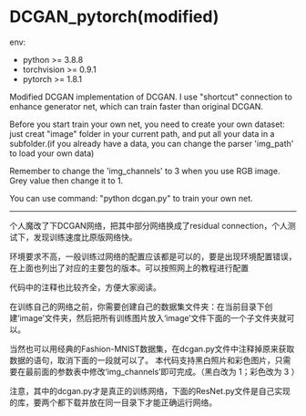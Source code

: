 # DCGAN_pytorch(modified)
 
 env:
+  python >= 3.8.8
+  torchvision >= 0.9.1
+  pytorch >= 1.8.1

 Modified DCGAN implementation  of DCGAN. I use "shortcut" connection to enhance generator net, which can train faster than original DCGAN.

Before you start train your own net, you need to create your own dataset: just creat "image" folder in your current path, and put all your data in a subfolder.(if you already have a data, you can change the parser 'img_path' to load your own data)

Remember to change the 'img_channels' to 3 when you use RGB image. Grey value then change it to 1.

You can use command: "python dcgan.py" to train your own net.

---

 个人魔改了下DCGAN网络，把其中部分网络换成了residual connection，个人测试下，发现训练速度比原版网络快。

 环境要求不高，一般训练过网络的配置应该都是可以的，要是出现环境配置错误，在上面也列出了对应的主要包的版本。可以按照网上的教程进行配置

 代码中的注释也比较齐全，方便大家阅读。

 在训练自己的网络之前，你需要创建自己的数据集文件夹：在当前目录下创建‘image’文件夹，然后把所有训练图片放入‘image’文件下面的一个子文件夹就可以。
 
 当然也可以用经典的Fashion-MNIST数据集，在dcgan.py文件中注释掉原来获取数据的语句，取消下面的一段就可以了。
 本代码支持黑白照片和彩色图片，只需要在最前面的参数表中修改‘img_channels’即可完成。（黑白改为 1；彩色改为 3 ）

 注意，其中的dcgan.py才是真正的训练网络，下面的ResNet.py文件是自己实现的库，要两个都下载并放在同一目录下才能正确运行网络。
